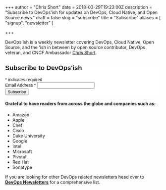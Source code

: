 +++
author = "Chris Short"
date = 2018-03-29T19:23:00Z
description = "Subscribe to DevOps'ish for updates on DevOps, Cloud Native, and Open Source news."
draft = false
slug = "subscribe"
title = "Subscribe"
aliases = [
	"signup",
	"newsletter"
]

+++

DevOps'ish is a weekly newsletter covering DevOps, Cloud Native, Open Source, and the 'ish in between by open source contributor, DevOps veteran, and CNCF Ambassador [Chris Short](https://chrisshort.net/).

<!-- Begin MailChimp Signup Form -->
<link href="/css/classic-10_7.css" rel="stylesheet" type="text/css">
<style type="text/css">
	#mc_embed_signup{background:#fff; clear:left; font:14px Helvetica,Arial,sans-serif; }
	/* Add your own MailChimp form style overrides in your site stylesheet or in this style block.
	   We recommend moving this block and the preceding CSS link to the HEAD of your HTML file. */
</style>
<div id="mc_embed_signup">
<form action="https://devopsish.us14.list-manage.com/subscribe/post?u=631fcd11ad2a643d08035c221&amp;id=eab566bc9f" method="post" id="mc-embedded-subscribe-form" name="mc-embedded-subscribe-form" class="validate" target="_blank" novalidate>
    <div id="mc_embed_signup_scroll">
	<h2>Subscribe to DevOps'ish</h2>
<div class="indicates-required"><span class="asterisk">*</span> indicates required</div>
<div class="mc-field-group">
	<label for="mce-EMAIL">Email Address  <span class="asterisk">*</span>
</label>
	<input type="email" value="" name="EMAIL" class="required email" id="mce-EMAIL">
</div>
	<div id="mce-responses" class="clear">
		<div class="response" id="mce-error-response" style="display:none"></div>
		<div class="response" id="mce-success-response" style="display:none"></div>
	</div>    <!-- real people should not fill this in and expect good things - do not remove this or risk form bot signups-->
    <div style="position: absolute; left: -5000px;" aria-hidden="true"><input type="text" name="b_631fcd11ad2a643d08035c221_eab566bc9f" tabindex="-1" value=""></div>
    <div class="clear"><input type="submit" value="Subscribe" name="subscribe" id="mc-embedded-subscribe" class="button"></div>
    </div>
</form>
</div>
<!--End mc_embed_signup-->

#### Grateful to have readers from across the globe and companies such as:

* Amazon
* Apple
* Chef
* Cisco
* Duke University
* Google
* Intel
* Microsoft
* Pivotal
* Red Hat
* Sonatype

If you are looking for other DevOps related newsletters head over to [**DevOps Newsletters**](https://devopsnewsletters.com/) for a comprehensive list.